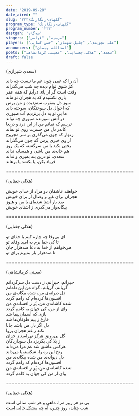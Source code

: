 ```yaml
---
date: "2019-09-28"
date_aired: ""
slug: "گلهای-رنگارنگ/۲۳۳"
program_type: "گلهای-رنگارنگ"
program_number: '۲۳۳'
dastgah: 'سه‌گاه'
singers: ["مرضیه", "قوامی"]
players: ["علی تجویدی", "جلیل شهناز", "حسن کسایی"]
announcers: ["اسدالله پیمان"]
poets: ["سعدی", "هلالی جغتایی", "معینی کرمانشاهی"]
draft: false
---
```


(سعدی شیرازی)  

آن را که غمی چون غم ما نیست چه داند  
كز شوق توام دیده چه شب می‌گذراند  
وقت است گر از پای درآیم كه همه عمر  
باری نکشیدم که به هجران تو ماند  
سوز دل یعقوب ستم‌دیده ز من پرس  
که احوال دل سوختگان، سوخته داند  
ما بی تو به دل برنزدیم آب صبوری  
در آتش سوزنده صبوری چه تواند  
ترسم که نمانم من از این درد و دریغا  
كاندر دل من حسرت روی تو بماند  
زنهار كه چون می‌‌گذری بر سر مجروح  
از وی خبری پرس كه چون می‌گذراند  
بختی نکند با منِ سرگشته که یک روز  
هم خانه‌ی من باشی و همسایه نداند  
سعدی، تو درین بند بمیری و نداند  
فریاد بکن، یا بکشد یا برهاند  

============================================  

(هلالی جغتایی)  

خواهند عاشقان دو مراد از خدای خویش  
هجران برای غیر و وصال از برای خویش  
صد بار آشنا شده‌ای با من و هنوز  
بیگانه‌وار می‌گذری ز آشنای خویش  

============================================  

(هلالی جغتایی)  

ای بی‌وفا چه چاره کنم با جفای تو  
تا کی جفا برم به امید وفای تو  
می‌خواهم از خدا به دعا صدهزار جان  
تا صدهزار بار بمیرم برای تو  

============================================  

(معینی کرمانشاهی)  

حیرانم، حیرانم، ز دست دل سرگردانم  
گریانم، گریانم، گواه من این دامانم  
دل دیوانه‌ی من، شده بیگانه‌ی من  
افسون‌ها کرده‌ام که رامم گردد  
شده کاشانه‌ی من، پُر ز افسانه‌ی من  
وای از من، کی جهان به کامم گردد  
بازی که آسمان‌پیما شد  
فارغ ز بیم طوفان‌ها شد  
دل اگر دل من باشد جانا  
نکند ز غم هجران پروا  
گل بی‌رونق هرگز نهراسد ز خزان  
ز بلا کی بگریزد دل سودازدگان  
هرکس عاشق شد غم مرا می‌داند  
رنج این ره را، شکسته‌پا می‌داند  
دل دیوانه‌ی من شده بیگانه‌ی من  
افسون‌ها کرده‌ام که رامم گردد  
شده کاشانه‌ی من، پُر ز افسانه‌ی من  
وای از من کی جهان به کامم گردد  

============================================  

(هلالی جغتایی)  

بی تو هر روز مرا، ماهی و هر شب سالی است  
شب چنان، روز چنین، آه چه مشکل‌حالی است  
